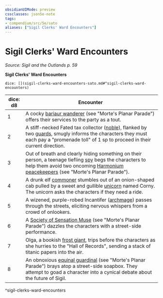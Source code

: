 ```yaml
---
obsidianUIMode: preview
cssclasses: json5e-note
tags:
- compendium/src/5e/sato
aliases: ["Sigil Clerks' Ward Encounters"]
---
```

# Sigil Clerks' Ward Encounters
*Source: Sigil and the Outlands p. 59* 

**Sigil Clerks' Ward Encounters**

`dice: [](sigil-clerks-ward-encounters-sato.md#^sigil-clerks-ward-encounters)`

| dice: d8 | Encounter |
|----------|-----------|
| 1 | A cocky [bariaur wanderer](2-Mechanics/CLI/bestiary/celestial/bariaur-wanderer-mpp.md) (see "Morte's Planar Parade") offers their services to the party as a tout. |
| 2 | A stiff-necked Fated tax collector ([noble](2-Mechanics/CLI/bestiary/humanoid/noble.md)), flanked by two [guards](2-Mechanics/CLI/bestiary/humanoid/guard.md), smugly informs the characters they must each pay a "promenade toll" of 1 sp to proceed in their current direction. |
| 3 | Out of breath and clearly hiding something on their person, a teenage tiefling [spy](2-Mechanics/CLI/bestiary/humanoid/spy.md) begs the characters to help them avoid two oncoming [Harmonium peacekeepers](2-Mechanics/CLI/bestiary/humanoid/harmonium-peacekeeper-mpp.md) (see "Morte's Planar Parade"). |
| 4 | A drunk elf [commoner](2-Mechanics/CLI/bestiary/humanoid/commoner.md) stumbles out of an onion-shaped cab pulled by a sweet and gullible [unicorn](2-Mechanics/CLI/bestiary/celestial/unicorn.md) named Corny. The unicorn asks the characters if they need a ride. |
| 5 | A wizened, purple-robed Incantifer ([archmage](2-Mechanics/CLI/bestiary/humanoid/archmage.md)) passes through the streets, eliciting nervous whispers from a crowd of onlookers. |
| 6 | A [Society of Sensation Muse](2-Mechanics/CLI/bestiary/humanoid/society-of-sensation-muse-mpp.md) (see "Morte's Planar Parade") dazzles the characters with a street-side performance. |
| 7 | Olga, a bookish [frost giant](2-Mechanics/CLI/bestiary/giant/frost-giant.md), trips before the characters as she hurries to the "Hall of Records", sending a stack of titanic papers into the air. |
| 8 | An obnoxious [equinal guardinal](2-Mechanics/CLI/bestiary/celestial/equinal-guardinal-mpp.md) (see "Morte's Planar Parade") brays atop a street-side soapbox. They attempt to goad a character into a cynical debate about the future of Sigil. |
^sigil-clerks-ward-encounters